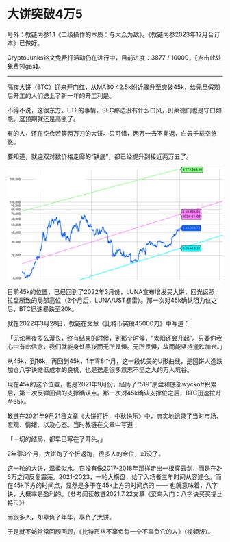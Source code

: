 # 大饼突破4万5

号外：教链内参1.1《二级操作的本质：与大众为敌》。《教链内参2023年12月合订本》已做好。

CryptoJunks铭文免费打活动仍在进行中，目前进度：3877 / 10000，【点击此处免费领gas】。

* * *

隔夜大饼（BTC）迎来开门红，从MA30 42.5k附近骤升至突破45k，给元旦假期后开工的人们送上了新一年的开工利是。

不得不说，这很东方。ETF的事情，SEC那边没有什么口风，贝莱德们也是守口如瓶。这预期就还是高涨了。

有的人，还在空仓苦等两万刀的大饼。只可惜，两万一去不复返，白云千载空悠悠。

要知道，就连双对数价格走廊的“铁底”，都已经提升到接近两万五了。

![](2024-01-02-A01.png)

目前45k的位置，已经回到了2022年3月份，LUNA宣布增发买大饼，回光返照，拉盘所致的局部高位（2个月后，LUNA/UST暴雷）。那一次对45k确认阻力位之后，BTC迅速暴跌至20k。

就在2022年3月28日，教链在文章《比特币突破45000刀》中写道：

「无论黑夜多么漫长，终有结束的时候，到那个时候，“太阳还会升起”。只要你我心中有此信念，我们就能身处黑夜而无所畏惧。无所畏惧，故而能坚持逢跌加仓。」

从45k，到16k，再回到45k，1年零8个月，这一段优美的U形曲线，是囤饼人逢跌加仓八字诀摊低成本的良机，也是送走很多意志不坚之人的万人坑谷。

现在45k的这个位置，也是2021年9月份，经历了“519”崩盘和底部wyckoff积累后，第一次反弹回调的支撑确认点。那一次对45k确认支撑位之后，BTC迅速拉升至65k。

教链在2021年9月21日文章《大饼打折，中秋快乐》中，忠实地记录了当时市场、宏观、情绪、以及心态。当时教链在文章中写道：

「一切的结局，都早已写在了开头。」

2年零3个月，大饼跑了个折返跑，很多人的仓位，却没了。

这一轮的大饼，温柔似水。它没有像2017-2018年那样走出一根穿云剑，而是在2-6万之间反复震荡。2021-2023，一轮大横盘，给了入场者三年时间从容建仓。而在45k下方的时间点，显然是多于在45k上方的时间点的 —— 也就意味着，八字诀，大概率是盈利的。（参考阅读教链2021.7.22文章《菜鸟入门：八字诀买买提比特币》）

而很多人，却辜负了年华，辜负了大饼。

于是就不妨常常回顾回顾，《比特币从不辜负每一个不辜负它的人》（视频版）。

